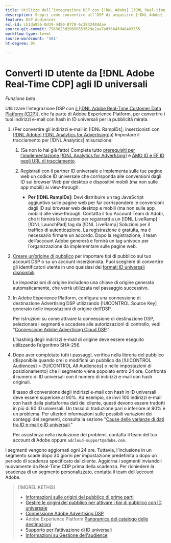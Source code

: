 ```yaml
---
title: Utilizzo dell’integrazione DSP con [!DNL Adobe] [!DNL Real-time CDP]
description: Scopri come consentire all’DSP di acquisire [!DNL Adobe] [!DNL Real-time CDP] segmenti di prime parti.
feature: DSP Audiences
exl-id: cb1da95b-0d19-4450-8770-6c383248ddae
source-git-commit: 7963623d20686553629e2aa7ad76b4fd48403555
workflow-type: tm+mt
source-wordcount: '501'
ht-degree: 0%

---
```


# Converti ID utente da [!DNL Adobe Real-Time CDP] agli ID universali

*Funzione beta*

Utilizzare l’integrazione DSP con [il [!DNL Adobe Real-Time Customer Data Platform (CDP)]](https://experienceleague.adobe.com/docs/experience-platform/rtcdp/overview.html?lang=it), che fa parte di Adobe Experience Platform, per convertire i tuoi indirizzi e-mail con hash in ID universali per la pubblicità mirata.

1. (Per convertire gli indirizzi e-mail in [!DNL RampIDs]<!-- or [!DNL ID5] IDs -->; inserzionisti con [[!DNL Adobe] [!DNL Analytics for Advertising]](/help/integrations/analytics/overview.md)a) Impostare il tracciamento per [!DNL Analytics] misurazione:

   1. (Se non lo hai già fatto) Completa tutto [prerequisiti per l&#39;implementazione [!DNL Analytics for Advertising]](/help/integrations/analytics/prerequisites.md) e [AMO ID e EF ID negli URL di tracciamento](/help/integrations/analytics/ids.md).

   1. Registrati con il partner ID universale e implementa sulle tue pagine web un codice ID universale che corrisponda alle conversioni dagli ID sui browser Web per desktop e dispositivi mobili (ma non sulle app mobili) ai view-through:

      * **Per [!DNL RampIDs]:** Devi distribuire un tag JavaScript aggiuntivo sulle pagine web per far corrispondere le conversioni dagli ID sui browser web desktop e mobili (ma non sulle app mobili) alle view-through. Contatta il tuo Account Team di Adobi, che ti fornirà le istruzioni per registrarti a un [!DNL LiveRamp] [!DNL LaunchPad] tag da [!DNL LiveRamp] Soluzioni per il traffico di autenticazione. La registrazione è gratuita, ma è necessario firmare un accordo. Dopo la registrazione, il team dell’account Adobe genererà e fornirà un tag univoco per l’organizzazione da implementare sulle pagine web.

1. [Creare un’origine di pubblico](source-manage.md) per importare tipi di pubblico sul tuo account DSP o su un account inserzionista. Puoi scegliere di convertire gli identificatori utente in uno qualsiasi dei [formati ID universali disponibili](source-about.md).

   Le impostazioni di origine includono una chiave di origine generata automaticamente, che verrà utilizzata nel passaggio successivo.

1. In Adobe Experience Platform, configura una connessione di destinazione Advertising DSP utilizzando [!UICONTROL Source Key] generato nelle impostazioni di origine dell’DSP.

   Per istruzioni su come attivare la connessione di destinazione DSP, selezionare i segmenti e accedere alle autorizzazioni di controllo, vedi &quot;[Connessione Adobe Advertising Cloud DSP](https://experienceleague.adobe.com/docs/experience-platform/destinations/catalog/advertising/adobe-advertising-cloud-connection.html).&quot;

   L’hashing degli indirizzi e-mail di origine deve essere eseguito utilizzando l’algoritmo SHA-256.

1. Dopo aver completato tutti i passaggi, verifica nella libreria del pubblico (disponibile quando crei o modifichi un pubblico da [!UICONTROL Audiences] > [!UICONTROL All Audiences] o nelle impostazioni di posizionamento) che il segmento viene popolato entro 24 ore. Confronta il numero di ID universali con il numero di indirizzi e-mail con hash originali.

   Il tasso di conversione degli indirizzi e-mail con hash in ID universali deve essere superiore al 90%. Ad esempio, se invii 100 indirizzi e-mail con hash dalla piattaforma dati del cliente, questi devono essere tradotti in più di 90 ID universali. Un tasso di traduzione pari o inferiore al 90% è un problema. Per ulteriori informazioni sulle possibili variazioni dei conteggi dei segmenti, consulta la sezione &quot;[Cause delle varianze di dati tra ID e-mail e ID universali](#universal-ids-data-variances).&quot;

   Per assistenza nella risoluzione dei problemi, contatta il team del tuo account di Adobe oppure `adcloud-support@adobe.com`.

I segmenti vengono aggiornati ogni 24 ore. Tuttavia, l’inclusione in un segmento scade dopo 30 giorni per impostazione predefinita o dopo un periodo di scadenza specificato dal cliente. Aggiorna i segmenti inviandoli nuovamente da Real-Time CDP prima della scadenza. Per richiedere la scadenza di un segmento personalizzato, contatta il team dell’account Adobe.

>[!MORELIKETHIS]
>
>* [Informazioni sulle origini del pubblico di prime parti](/help/dsp/audiences/sources/source-about.md)
>* [Gestire le origini del pubblico per attivare i tipi di pubblico con ID universale](source-manage.md)
>* [Connessione Adobe Advertising DSP](https://experienceleague.adobe.com/docs/experience-platform/destinations/catalog/advertising/adobe-advertising-cloud-connection.html)
>* Adobe Experience Platform [Panoramica del catalogo delle destinazioni](https://experienceleague.adobe.com/docs/experience-platform/destinations/catalog/overview.html)
>* [Supporto per l’attivazione di ID universali](/help/dsp/audiences/universal-ids.md)
>* [Informazioni su Gestione dell&#39;audience](/help/dsp/audiences/audience-about.md)

